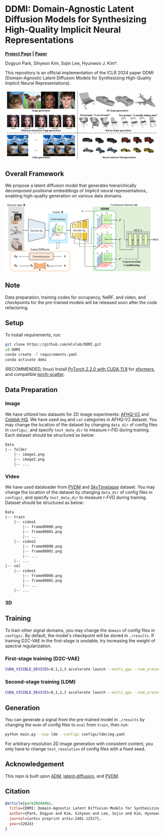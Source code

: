 # DDMI: Domain-Agnostic Latent Diffusion Models for Synthesizing High-Quality Implicit Neural Representations
**[Project Page](https://dogyunpark.github.io/ddmi) |
[Paper](https://arxiv.org/abs/2401.12517)**

Dogyun Park,
Sihyeon Kim,
Sojin Lee,
Hyunwoo J. Kim†.

This repository is an official implementation of the ICLR 2024 paper DDMI (Domain-Agnostic Latent Diffusion Models for Synthesizing High-Quality Implicit Neural Representations).

<div align="center">
  <img src="asset/mainresult.png" width="800px" />
</div>

## Overall Framework
We propose a latent diffusion model that generates hierarchically decomposed positional embeddings of Implicit neural representations, enabling high-quality generation on various data domains.
<div align="center">
  <img src="asset/main.png" width="800px" />
</div>

## Note
Data preparation, training codes for occupancy, NeRF, and video, and checkpoints for the pre-trained models will be released soon after the code refactoring.

## Setup
To install requirements, run:
```bash
git clone https://github.com/mlvlab/DDMI.git
cd DDMI
conda create -f requirements.yaml
conda activate ddmi
```
(RECOMMENDED, linux) Install [PyTorch 2.2.0 with CUDA 11.8](https://pytorch.org/get-started/locally/) for [xformers](https://github.com/facebookresearch/xformers/edit/main/README.md), and compatible [torch-scatter](https://data.pyg.org/whl/torch-2.2.0%2Bcu118.html).

## Data Preparation
### Image
We have utilized two datasets for 2D image experiments: [AFHQ-V2](https://github.com/clovaai/stargan-v2) and [CelebA-HQ](https://github.com/tkarras/progressive_growing_of_gans). We have used `dog` and `cat` categories in AFHQ-V2 dataset. You may change the location of the dataset by changing `data_dir` of config files in `configs/`, and specify `test_data_dir` to measure r-FID during training. Each dataset should be structured as below:

```
Data
|-- folder
    |-- image1.png
    |-- image2.png
    |-- ...
```

### Video
We have used dataloader from [PVDM](https://github.com/sihyun-yu/PVDM) and [SkyTimelapse](https://github.com/weixiong-ur/mdgan) dataset. You may change the location of the dataset by changing `data_dir` of config files in `configs/`, and specify `test_data_dir` to measure r-FVD during training. Dataset should be structured as below:
```
Data
|-- train
    |-- video1
        |-- frame00000.png
        |-- frame00001.png
        |-- ...
    |-- video2
        |-- frame00000.png
        |-- frame00001.png
        |-- ...
    |-- ...
|-- val
    |-- video1
        |-- frame00000.png
        |-- frame00001.png
        |-- ...
    |-- ...
```

### 3D


## Training
To train other signal domains, you may change the `domain` of config files in `configs/`. By default, the model's checkpoint will be stored in `./results`. If training D2C-VAE in the first-stage is unstable, try increasing the weight of spectral regularization.
### First-stage training (D2C-VAE)
```bash
CUDA_VISIBLE_DEVICES=0,1,2,3 accelerate launch --multi_gpu --num_processes=4 main.py --exp d2c-vae --configs configs/d2c-vae/img.yaml
```

### Second-stage training (LDM)
```bash
CUDA_VISIBLE_DEVICES=0,1,2,3 accelerate launch --multi_gpu --num_processes=4 main.py --exp ldm --configs configs/ldm/img.yaml
```

## Generation
You can generate a signal from the pre-trained model in `./results` by changing the `mode` of config files to `eval` from `train`, then run:
```bash
python main.py --exp ldm --configs configs/ldm/img.yaml
```
For arbitrary-resolution 2D image generation with consistent content, you only have to change `test_resolution`  of config files with a fixed seed.


## Acknowledgement
This repo is built upon [ADM](https://github.com/openai/guided-diffusion), [latent-diffusion](https://github.com/CompVis/latent-diffusion), and [PVDM](https://github.com/sihyun-yu/PVDM).

## Citation
```bibtex
@article{park2024ddmi,
  title={DDMI: Domain-Agnostic Latent Diffusion Models for Synthesizing High-Quality Implicit Neural Representations},
  author={Park, Dogyun and Kim, Sihyeon and Lee, Sojin and Kim, Hyunwoo J},
  journal={arXiv preprint arXiv:2401.12517},
  year={2024}
}
```


